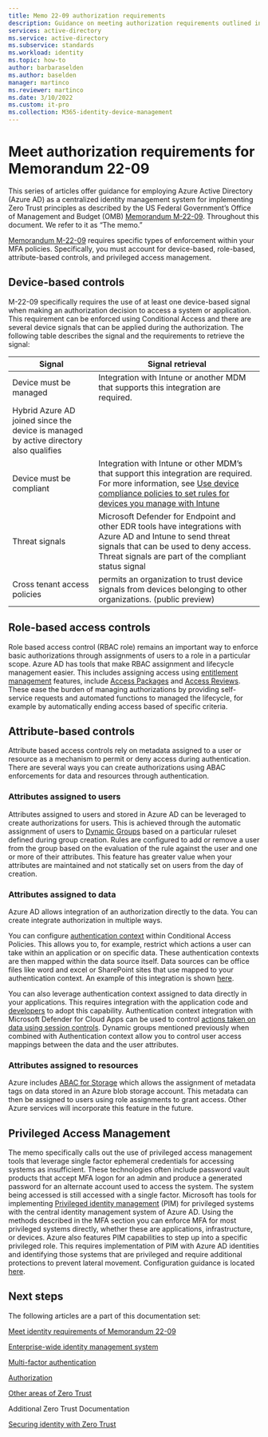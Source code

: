 ```yaml
---
title: Memo 22-09 authorization requirements 
description: Guidance on meeting authorization requirements outlined in US government OMB memorandum 22-09
services: active-directory 
ms.service: active-directory
ms.subservice: standards
ms.workload: identity
ms.topic: how-to
author: barbaraselden
ms.author: baselden
manager: martinco
ms.reviewer: martinco
ms.date: 3/10/2022
ms.custom: it-pro
ms.collection: M365-identity-device-management
---
```


# Meet authorization requirements for Memorandum 22-09

This series of articles offer guidance for employing Azure Active Directory (Azure AD) as a centralized identity management system for implementing Zero Trust principles as described by the US Federal Government’s Office of Management and Budget (OMB) [Memorandum M-22-09](https://www.whitehouse.gov/wp-content/uploads/2022/01/M-22-09.pdf). Throughout this document. We refer to it as “The memo.”

[Memorandum M-22-09](https://www.whitehouse.gov/wp-content/uploads/2022/01/M-22-09.pdf) requires specific types of enforcement within your MFA policies. Specifically, you must account for device-based, role-based, attribute-based controls, and privileged access management.

 

## Device-based controls

M-22-09 specifically requires the use of at least one device-based signal when making an authorization decision to access a system or application. This requirement can be enforced using Conditional Access and there are several device signals that can be applied during the authorization. The following table describes the signal and the requirements to retrieve the signal:

| Signal| Signal retrieval |
| - | - |
| Device must be managed| Integration with Intune or another MDM that supports this integration are required. 
Hybrid Azure AD joined since the device is managed by active directory also qualifies |
| Device must be compliant| Integration with Intune or other MDM’s that support this integration are required. For more information, see [Use device compliance policies to set rules for devices you manage with Intune](/mem/intune/protect/device-compliance-get-started) |
| Threat signals| Microsoft Defender for Endpoint and other EDR tools have integrations with Azure AD and Intune to send threat signals that can be used to deny access. Threat signals are part of the compliant status signal |
| Cross tenant access policies| permits an organization to trust device signals from devices belonging to other organizations. (public preview) |

##  Role-based access controls

Role based access control (RBAC role) remains an important way to enforce basic authorizations through assignments of users to a role in a particular scope. Azure AD has tools that make RBAC assignment and lifecycle management easier. This includes assigning access using [entitlement management](../governance/entitlement-management-overview.md) features, include [Access Packages](../governance/entitlement-management-access-package-create.md) and [Access Reviews](../governance/access-reviews-overview.md). These ease the burden of managing authorizations by providing self-service requests and automated functions to managed the lifecycle, for example by automatically ending access based of specific criteria.

## Attribute-based controls

Attribute based access controls rely on metadata assigned to a user or resource as a mechanism to permit or deny access during authentication. There are several ways you can create authorizations using ABAC enforcements for data and resources through authentication. 

### Attributes assigned to users

Attributes assigned to users and stored in Azure AD can be leveraged to create authorizations for users. This is achieved through the automatic assignment of users to [Dynamic Groups](../enterprise-users/groups-create-rule.md) based on a particular ruleset defined during group creation. Rules are configured to add or remove a user from the group based on the evaluation of the rule against the user and one or more of their attributes. This feature has greater value when your attributes are maintained and not statically set on users from the day of creation.

### Attributes assigned to data

Azure AD allows integration of an authorization directly to the data. You can create integrate authorization in multiple ways.

You can configure [authentication context](../conditional-access/concept-conditional-access-cloud-apps.md) within Conditional Access Policies. This allows you to, for example, restrict which actions a user can take within an application or on specific data. These authentication contexts are then mapped within the data source itself. Data sources can be office files like word and excel or SharePoint sites that use  mapped to your authentication context. An example of this integration is shown [here](/sharepoint/authentication-context-example). 

You can also leverage authentication context assigned to data directly in your applications. This requires integration with the application code and [developers](../develop/developer-guide-conditional-access-authentication-context.md) to adopt this capability. Authentication context integration with Microsoft Defender for Cloud Apps can be used to control [actions taken on data using session controls](/defender-cloud-apps/session-policy-aad). Dynamic groups mentioned previously when combined with Authentication context allow you to control user access mappings between the data and the user attributes. 

### Attributes assigned to resources

Azure includes [ABAC for Storage](../../role-based-access-control/conditions-overview.md) which allows the assignment of metadata tags on data stored in an Azure blob storage account. This metadata can then be assigned to users using role assignments to grant access. Other Azure services will incorporate this feature in the future. 

## Privileged Access Management 

The memo specifically calls out the use of privileged access management tools that leverage single factor ephemeral credentials for accessing systems as insufficient. These technologies often include password vault products that accept MFA logon for an admin and produce a generated password for an alternate account used to access the system. The system being accessed is still accessed with a single factor. Microsoft has tools for implementing [Privileged identity management](../privileged-identity-management/pim-configure.md) (PIM) for privileged systems with the central identity management system of Azure AD. Using the methods described in the MFA section you can enforce MFA for most privileged systems directly, whether these are applications, infrastructure, or devices. Azure also features PIM capabilities to step up into a specific privileged role. This requires implementation of PIM with Azure AD identities and identifying those systems that are privileged and require additional protections to prevent lateral movement. Configuration guidance is located [here](../privileged-identity-management/pim-deployment-plan.md).

## Next steps

The following articles are a part of this documentation set:

[Meet identity requirements of Memorandum 22-09](memo-22-09-meet-identity-requirements.md)

[Enterprise-wide identity management system](memo-22-09-enterprise-wide-identity-management-system.md)

[Multi-factor authentication](memo-22-09-multi-factor-authentication.md)

[Authorization](memo-22-09-authorization.md)

[Other areas of Zero Trust](memo-22-09-other-areas-zero-trust.md)

Additional Zero Trust Documentation

[Securing identity with Zero Trust](/security/zero-trust/deploy/identity)
